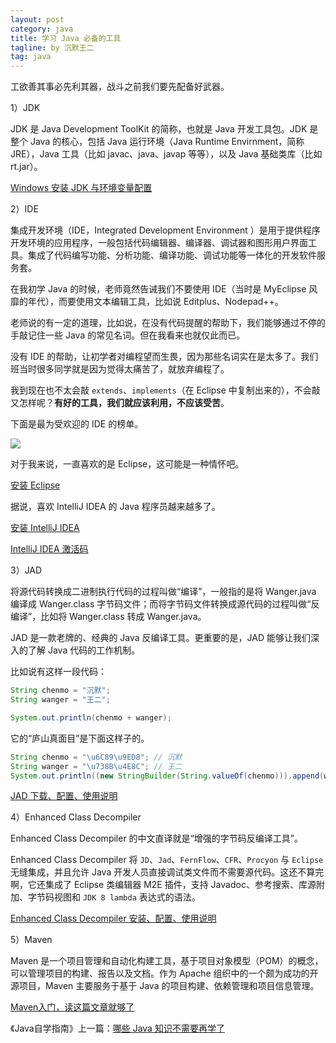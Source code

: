 ```yaml
---
layout: post
category: java
title: 学习 Java 必备的工具
tagline: by 沉默王二
tag: java
---
```


工欲善其事必先利其器，战斗之前我们要先配备好武器。

<!--more-->



1）JDK

JDK 是 Java Development ToolKit 的简称，也就是 Java 开发工具包。JDK 是整个 Java 的核心，包括 Java 运行环境（Java Runtime Envirnment，简称 JRE），Java 工具（比如 javac、java、javap 等等），以及 Java 基础类库（比如 rt.jar）。

[Windows 安装 JDK 与环境变量配置](http://www.itwanger.com/java/2019/10/19/java-jdk-install-windows.html)



2）IDE

集成开发环境（IDE，Integrated Development Environment ）是用于提供程序开发环境的应用程序，一般包括代码编辑器、编译器、调试器和图形用户界面工具。集成了代码编写功能、分析功能、编译功能、调试功能等一体化的开发软件服务套。

在我初学 Java 的时候，老师竟然告诫我们不要使用 IDE（当时是 MyEclipse 风靡的年代），而要使用文本编辑工具，比如说 Editplus、Nodepad++。

老师说的有一定的道理，比如说，在没有代码提醒的帮助下，我们能够通过不停的手敲记住一些 Java 的常见名词。但在我看来也就仅此而已。

没有 IDE 的帮助，让初学者对编程望而生畏，因为那些名词实在是太多了。我们班当时很多同学就是因为觉得太痛苦了，就放弃编程了。

我到现在也不太会敲 `extends`、`implements`（在 Eclipse 中复制出来的），不会敲又怎样呢？**有好的工具，我们就应该利用，不应该受苦**。

下面是最为受欢迎的 IDE 的榜单。

![](http://www.itwanger.com/assets/images/2019/10/java-learn-must-need-tools-1.png)

对于我来说，一直喜欢的是 Eclipse，这可能是一种情怀吧。


[安装 Eclipse](http://www.itwanger.com/it/2019/10/22/eclipse-install.html)

据说，喜欢 IntelliJ IDEA 的 Java 程序员越来越多了。

[安装 IntelliJ IDEA ](http://www.itmind.net/java/4849/)

[IntelliJ IDEA 激活码](http://www.itwanger.com/it/2019/10/22/idea-jihuoma.html)

3）JAD

将源代码转换成二进制执行代码的过程叫做“编译”，一般指的是将 Wanger.java 编译成 Wanger.class 字节码文件；而将字节码文件转换成源代码的过程叫做“反编译”，比如将 Wanger.class 转成 Wanger.java。

JAD 是一款老牌的、经典的 Java 反编译工具。更重要的是，JAD 能够让我们深入的了解 Java 代码的工作机制。

比如说有这样一段代码：

```java
String chenmo = "沉默";
String wanger = "王二";

System.out.println(chenmo + wanger);
```

它的“庐山真面目”是下面这样子的。

```java
String chenmo = "\u6C89\u9ED8"; // 沉默
String wanger = "\u738B\u4E8C"; // 王二
System.out.println((new StringBuilder(String.valueOf(chenmo))).append(wanger).toString());
```

[JAD 下载、配置、使用说明](http://www.itwanger.com/java/2019/10/22/javac-jad.html)

4）Enhanced Class Decompiler

Enhanced Class Decompiler 的中文直译就是“增强的字节码反编译工具”。

Enhanced Class Decompiler 将 `JD`、`Jad`、`FernFlow`、`CFR`、`Procyon` 与 `Eclipse` 无缝集成，并且允许 Java 开发人员直接调试类文件而不需要源代码。这还不算完啊，它还集成了 Eclipse 类编辑器 M2E 插件，支持 Javadoc、参考搜索、库源附加、字节码视图和 `JDK 8 lambda` 表达式的语法。

[Enhanced Class Decompiler 安装、配置、使用说明](http://www.itwanger.com/java/2019/10/22/javac-ecd.html)


5）Maven

Maven 是一个项目管理和自动化构建工具，基于项目对象模型（POM）的概念，可以管理项目的构建、报告以及文档。作为 Apache 组织中的一个颇为成功的开源项目，Maven 主要服务于基于 Java 的项目构建、依赖管理和项目信息管理。

[Maven入门，读这篇文章就够了](http://www.itwanger.com/java/2019/10/24/maven-rumen.html)

《Java自学指南》上一篇：[哪些 Java 知识不需要再学了](http://www.itwanger.com/java/2019/10/28/java-no-learn.html)


